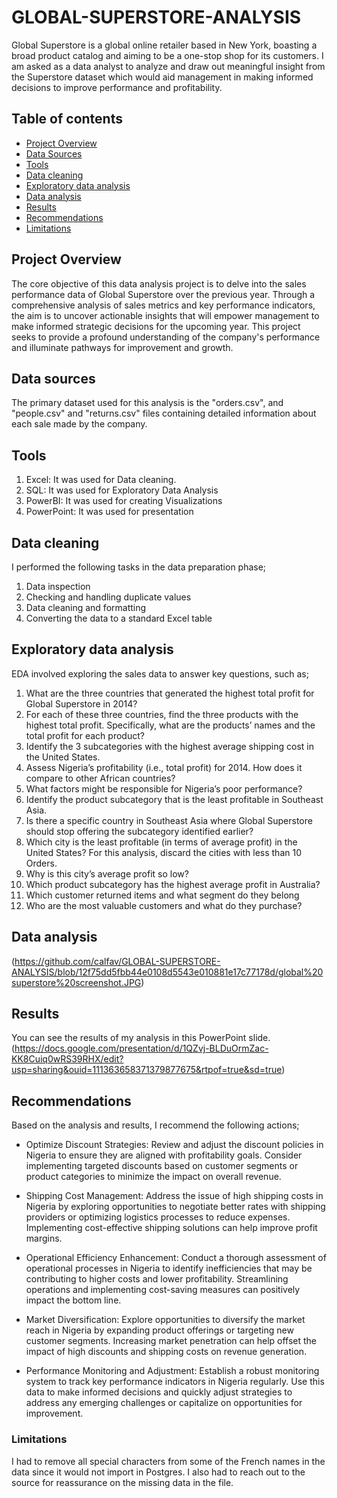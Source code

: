 # GLOBAL-SUPERSTORE-ANALYSIS
Global Superstore is a global online retailer based in New York, boasting a broad product catalog and aiming to be a one-stop shop for its customers. I am asked as a data analyst to analyze and draw out meaningful insight from the Superstore dataset which would aid management in making  informed decisions to improve performance and profitability.

## Table of contents

- [Project Overview](#project-overview)
- [Data Sources](#data-sources)
- [Tools](#tools)
- [Data cleaning](#data-cleaning)
- [Exploratory data analysis](#exploratory-data-analysis)
- [Data analysis](#data-analysis)
- [Results](#results)
- [Recommendations](#recommendations)
- [Limitations](#limitations)



## Project Overview

The core objective of this data analysis project is to delve into the sales performance data of Global Superstore over the previous year. Through a comprehensive analysis of sales metrics and key performance indicators, the aim is to uncover actionable insights that will empower management to make informed strategic decisions for the upcoming year. This project seeks to provide a profound understanding of the company's performance and illuminate pathways for improvement and growth.

## Data sources

The primary dataset used for this analysis is the "orders.csv", and "people.csv" and "returns.csv" files containing detailed information about each sale made by the company.

## Tools

1. Excel: It was used for Data cleaning.
2. SQL: It was used for Exploratory Data Analysis
3. PowerBI: It was used for creating Visualizations
4. PowerPoint: It was used for presentation

  ## Data cleaning

  I performed the following tasks in the data preparation phase;

  1. Data inspection
  2. Checking and handling duplicate values
  3. Data cleaning and formatting
  4. Converting the data to a standard Excel table

## Exploratory data analysis

EDA involved exploring the sales data to answer key questions, such as;

1. What are the three countries that generated the highest total profit for Global Superstore in 2014?
2.  For each of these three countries, find the three products with the highest total profit. Specifically, what are the products’ names and the total profit for each product?
3. Identify the 3 subcategories with the highest average shipping cost in the United States.
4. Assess Nigeria’s profitability (i.e., total profit) for 2014. How does it compare to other African countries?
5. What factors might be responsible for Nigeria’s poor performance?
6. Identify the product subcategory that is the least profitable in Southeast Asia.
7.  Is there a specific country in Southeast Asia where Global Superstore should stop offering the subcategory identified earlier?
8.  Which city is the least profitable (in terms of average profit) in the United States? For this analysis, discard the cities with less than 10 Orders.
9.  Why is this city’s average profit so low?
10.  Which product subcategory has the highest average profit in Australia?
11.  Which customer returned items and what segment do they belong
12.  Who are the most valuable customers and what do they purchase?

## Data analysis 
 
 (https://github.com/calfav/GLOBAL-SUPERSTORE-ANALYSIS/blob/12f75dd5fbb44e0108d5543e010881e17c77178d/global%20superstore%20screenshot.JPG)

 
 

## Results

 You can see the results of my analysis in this PowerPoint slide. (https://docs.google.com/presentation/d/1QZvj-BLDuOrmZac-KK8Cuiq0wRS39RHX/edit?usp=sharing&ouid=111363658371379877675&rtpof=true&sd=true)

## Recommendations

Based on the analysis and results, I recommend the following actions;

-  Optimize Discount Strategies: Review and adjust the discount policies in Nigeria to ensure they are aligned with profitability goals. Consider implementing targeted discounts based on    customer segments or product categories to minimize the impact on overall revenue.

-  Shipping Cost Management:  Address the issue of high shipping costs in Nigeria by exploring opportunities to negotiate better rates with shipping providers or optimizing logistics        processes to reduce expenses. Implementing cost-effective shipping solutions can help improve profit margins.
  
- Operational Efficiency Enhancement: Conduct a thorough assessment of operational processes in Nigeria to identify inefficiencies that may be contributing to higher costs and lower        profitability. Streamlining operations and implementing cost-saving measures can positively impact the bottom line.

-  Market Diversification: Explore opportunities to diversify the market reach in Nigeria by expanding product offerings or targeting new customer segments. Increasing market penetration    can help offset the impact of high discounts and shipping costs on revenue generation.

-  Performance Monitoring and Adjustment:  Establish a robust monitoring system to track key performance indicators in Nigeria regularly. Use this data to make informed decisions and       quickly adjust strategies to address any emerging challenges or capitalize on opportunities for improvement.

### Limitations

I had to remove all special characters from some of the French names in the data since it would not import in Postgres. I also had to reach out to the source for reassurance on the missing data in the file.
